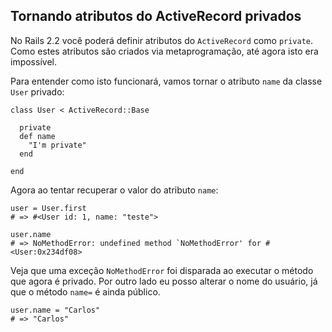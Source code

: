 ## Tornando atributos do ActiveRecord privados

No Rails 2.2 você poderá definir atributos do `ActiveRecord` como `private`. Como estes atributos são criados via metaprogramação, até agora isto era impossível.

Para entender como isto funcionará, vamos tornar o atributo `name` da classe `User` privado:

	class User < ActiveRecord::Base

	  private
	  def name
	    "I'm private"
	  end

	end

Agora ao tentar recuperar o valor do atributo `name`:

	user = User.first
	# => #<User id: 1, name: "teste">

	user.name
	# => NoMethodError: undefined method `NoMethodError' for #<User:0x234df08>

Veja que uma exceção `NoMethodError` foi disparada ao executar o método que agora é privado. Por outro lado eu posso alterar o nome do usuário, já que o método `name=` é ainda público.

	user.name = "Carlos"
	# => "Carlos"
